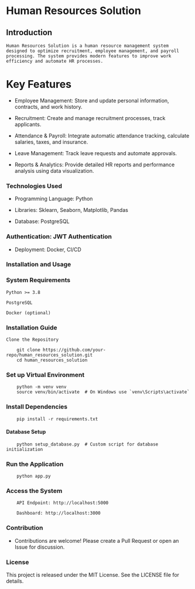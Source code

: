 # Human Resources Solution

## Introduction

    Human Resources Solution is a human resource management system designed to optimize recruitment, employee management, and payroll processing. The system provides modern features to improve work efficiency and automate HR processes.

# Key Features

 - Employee Management: Store and update personal information, contracts, and work history.

 - Recruitment: Create and manage recruitment processes, track applicants.

 - Attendance & Payroll: Integrate automatic attendance tracking, calculate salaries, taxes, and insurance.

 - Leave Management: Track leave requests and automate approvals.

 - Reports & Analytics: Provide detailed HR reports and performance analysis using data visualization.

### Technologies Used

 - Programming Language: Python

 - Libraries: Sklearn, Seaborn, Matplotlib, Pandas

 - Database: PostgreSQL

### Authentication: JWT Authentication

 - Deployment: Docker, CI/CD

### Installation and Usage
 
### System Requirements

    Python >= 3.8

    PostgreSQL

    Docker (optional)

### Installation Guide

    Clone the Repository

        git clone https://github.com/your-repo/human_resources_solution.git
        cd human_resources_solution

### Set up Virtual Environment

        python -m venv venv
        source venv/bin/activate  # On Windows use `venv\Scripts\activate`

### Install Dependencies

        pip install -r requirements.txt

#### Database Setup

        python setup_database.py  # Custom script for database initialization

### Run the Application

        python app.py

### Access the System

        API Endpoint: http://localhost:5000

        Dashboard: http://localhost:3000

### Contribution

  - Contributions are welcome! Please create a Pull Request or open an Issue for discussion.

### License

This project is released under the MIT License. See the LICENSE file for details.

